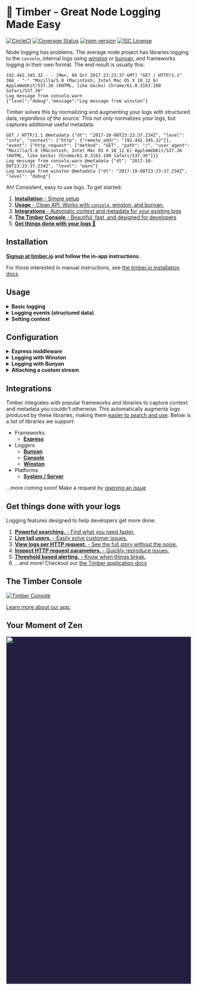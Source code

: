 # 🌲 Timber - Great Node Logging Made Easy

[![CircleCI](https://circleci.com/gh/timberio/timber-node.svg?style=svg)](https://circleci.com/gh/timberio/timber-node)
[![Coverage Status](https://coveralls.io/repos/github/timberio/timber-node/badge.svg?branch=master)](https://coveralls.io/github/timberio/timber-node?branch=master)
[![npm version](https://badge.fury.io/js/timber.svg)](https://badge.fury.io/js/timber)
[![ISC License](https://img.shields.io/badge/license-ISC-ff69b4.svg)](LICENSE.md)

Node logging has problems. The average node project has libraries logging to the
`console`, internal logs using [winston](https://github.com/winstonjs/winston) or
[bunyan](https://github.com/trentm/node-bunyan), and frameworks logging in their own format.
The end result is usually this:

```
192.442.345.32 - - [Mon, 09 Oct 2017 23:23:37 GMT] "GET / HTTP/1.1" 304 - "-" "Mozilla/5.0 (Macintosh; Intel Mac OS X 10_12_6) AppleWebKit/537.36 (KHTML, like Gecko) Chrome/61.0.3163.100 Safari/537.36"
Log message from console.warn
{"level":"debug","message":"Log message from winston"}
```

Timber solves this by normalizing and augmenting your logs with structured data, *regardless of
the source*. This not only normalizes your logs, but captures additional useful metadata:

```
GET / HTTP/1.1 @metadata {"dt": "2017-10-08T23:23:37.234Z", "level": "info", "context": {"http": {"remote_addr": "192.442.345.32"}}, "event": {"http_request": {"method": "GET", "path": "/", "user_agent": "Mozilla/5.0 (Macintosh; Intel Mac OS X 10_12_6) AppleWebKit/537.36 (KHTML, like Gecko) Chrome/61.0.3163.100 Safari/537.36"}}}
Log message from console.warn @metadata {"dt": "2017-10-08T23:23:37.234Z", "level": "warn"}
Log message from winston @metadata {"dt": "2017-10-08T23:23:37.234Z", "level": "debug"}
```

Ah! Consistent, easy to use logs. To get started:

1. [**Installation** - Simple setup](#installation)
2. [**Usage** - Clean API. Works with `console`, winston, and bunyan.](#usage)
3. [**Integrations** - Automatic context and metadata for your existing logs](#integrations)
4. [**The Timber Console** - Beautiful, fast, and designed for developers](#the-timber-console)
5. [**Get things done with your logs 💪**](#get-things-done-with-your-logs)


## Installation

**[Signup at timber.io](https://app.timber.io) and follow the in-app instructions.**

For those interested in manual instructions, see [the timber.io installation docs](https://timber.io/docs/languages/node/installation).


## Usage

<details><summary><strong>Basic logging</strong></summary><p>

No special API, Timber works directly with your logger of choice:

```js
// console
console.log("My log message")
console.info("My log message")
console.warn("My log message")
console.error("My log message")

// winston
winston.info("My log message")
winston.warn("My log message")
// ...

// bunyan
logger.info("My log message")
logger.warn("My log message")
// ...
```

---

</p></details>

<details><summary><strong>Logging events (structured data)</strong></summary><p>

Log structured data without sacrificing readability:

```js
// console
console.warn("Payment rejected", {
  event: {
    payment_rejected: { customer_id: "abcd1234", amount: 100, reason: "Card expired" }
  }
});

// winston
winston.warn("Payment rejected", {
  event: {
    payment_rejected: { customer_id: "abcd1234", amount: 100, reason: "Card expired" }
  }
});

// bunyan
logger.warn({
  event: {
    payment_rejected: { customer_id: "abcd1234", amount: 100, reason: "Card expired" }
  }
}, "Payment rejected");
```

---

</p></details>

<details><summary><strong>Setting context</strong></summary><p>

[Context](https://timber.io/docs/concepts/metadata-context-and-events) for node is coming soon!
Because node does not have a concept of local storage, we're working to implement
[continuation local storage](https://github.com/othiym23/node-continuation-local-storage).
This will enable shared join data across your logs, allowing you to relate them.

Star / watch this repo to be notified when this goes live!

</p></details>


## Configuration

<details><summary><strong>Express middleware</strong></summary><p>

If you're using express, you can use the timber middleware to automatically log
all http request/response events

```js
const express = require('express')
const timber = require('timber')

// first we create a writeable stream that your logs will get sent to
const transport = new timber.transports.HTTPS('your-timber-api-key');

// attach the stream to stdout
timber.install(transport);

// create our express app
const app = express()

// attach the timber middleware
app.use(timber.middlewares.express())

app.get('/', function (req, res) {
  res.send('hello, world!')
})

// Output:
// => Started GET "/" @metadata {"level": "error", "context": {...}}
// => Outgoing HTTP response 200 in 2ms @metadata {"level": "error", "context": {...}}
```

The express middleware accepts a single argument for configuration options. To learn more about the available options, [visit the express integration docs](https://timber.io/docs/languages/node/integrations/express#configuration)

---

</p></details>

<details><summary><strong>Logging with Winston</strong></summary><p>

If you're using [winston](https://github.com/winstonjs/winston), you can use the winston transport to send all of winston's logs to timber.io

```js
const winston = require('winston')
const timber = require('timber')

const transport = new timber.transports.HTTPS('your-api-key')
timber.install(transport)

winston.remove(winston.transports.Console)
winston.add(winston.transports.Console, {
  formatter: timber.formatters.Winston
})

winston.log('info', 'Sample log message')

// Output:
// => Sample log message @metadata {"level": "info", ... }
```

When you pass a metadata object to winston, timber will automatically augment your log line with it:

```js
winston.log('info', 'Log message with metadata', { user: 'username' })

// Output:
// => Log message with metadata @metadata {"level": "info", meta: { user: 'username' }, ... }
```

You can augment your log with a custom event by providing an `event` key at the root of your metadata object:

```js
winston.log('info', 'Log message with event', { event: { custom_event_name: { ... } } })

// Output:
// => Log message with event @metadata {"level": "info", event: { custom_event_name: { ... } }, ... }
```

Adding custom context is just as easily done by adding the `context` key to the root of your metadata object:

```js
winston.log('info', 'Log message with event', { context: { ... } })

// Output:
// => Log message with event @metadata {"level": "info", context: { ... }, ... }
```
If you're using the timber express middleware, you'll most likely want to configure it to use winston as the logger. This can be done by setting the `logger` config attribute to `winston`:

```js
timber.config.logger = winston
```

---

</p></details>

<details><summary><strong>Logging with Bunyan</strong></summary><p>

If you're using [bunyan](https://github.com/trentm/node-bunyan), you can use the bunyan transport to send all of bunyan's logs to timber.io

```js
const bunyan = require('bunyan')
const timber = require('timber')

const transport = new timber.transports.HTTPS('your-api-key')
timber.install(transport)

const log = bunyan.createLogger({
  name: 'Timber Logger',
  stream: new timber.transports.Bunyan()
});

log.info('Sample log message')

// Output:
// => Sample log message @metadata {"level": "info", ... }
```

If you want to augment your log with custom metadata, simply add an object as the first argument:

```js
log.info({ user: 'username' }, 'Log message with metadata')

// Output:
// => Log message with metadata @metadata {"level": "info", meta: { user: 'username' }}, ... }
```

You can augment your log with a custom event by providing an `event` key at the root of your metadata object:

```js
log.info({ event: { custom_event_name: { ... } } }, 'Log message with event')

// Output:
// => Log message with event @metadata {"level": "info", event: { custom_event_name: { ... } }, ... }
```

Adding custom context is just as easily done by adding the `context` key to the root of your metadata object:

```js
log.info({ context: { ... } }, 'Log message with event')

// Output:
// => Log message with event @metadata {"level": "info", context: { ... }, ... }
```

If you're using the timber express middleware, you'll most likely want to configure it to use bunyan as the logger. This can be done by setting the `logger` config attribute to the bunyan logger you created:

```js
timber.config.logger = log
```

---

</p></details>

<details><summary><strong>Attaching a custom stream</strong></summary><p>

By default, Timber makes attaching to `stdout` and `stderr` very easy through the convenient `timber.install(transport)` function.
However, it's possible to attach the transport to _any_ [writeable stream](https://nodejs.org/api/stream.html#stream_writable_streams)
using the `timber.attach()` function!

```js
const transport = timber.transports.HTTPS('timber-api-key')

// This is what the install() command is doing:
timber.attach([transport], process.stdout)
timber.attach([transport], process.stderr)
// => This sends all logs from stdout directly to Timber

// You can attach multiple unique transport streams to each stream:
const file_transport = fs.createWriteStream("./output.log", {flags: "a"})
timber.attach([transport, file_transport], process.stdout)
// => This sends all logs from stdout to Timber, stdout, and a custom log file
```

---

</p></details>


## Integrations

Timber integrates with popular frameworks and libraries to capture context and metadata you
couldn't otherwise. This automatically augments logs produced by these libraries, making them
[easier to search and use](#do-amazing-things-with-your-logs). Below is a list of libraries we
support:

* Frameworks
   * [**Express**](https://timber.io/docs/languages/node/integrations/express)
* Loggers
   * [**Bunyan**](https://timber.io/docs/languages/node/integrations/bunyan)
   * [**Console**](https://timber.io/docs/languages/node/integrations/console)
   * [**Winston**](https://timber.io/docs/languages/node/integrations/winston)
* Platforms
   * [**System / Server**](https://timber.io/docs/languages/node/integrations/system)

...more coming soon! Make a request by [opening an issue](https://github.com/timberio/timber-node/issues/new)


## Get things done with your logs

Logging features designed to help developers get more done:

1. [**Powerful searching.** - Find what you need faster.](https://timber.io/docs/app/console/searching)
2. [**Live tail users.** - Easily solve customer issues.](https://timber.io/docs/app/console/tail-a-user)
3. [**View logs per HTTP request.** - See the full story without the noise.](https://timber.io/docs/app/console/trace-http-requests)
4. [**Inspect HTTP request parameters.** - Quickly reproduce issues.](https://timber.io/docs/app/console/inspect-http-requests)
5. [**Threshold based alerting.** - Know when things break.](https://timber.io/docs/app/alerts)
6. ...and more! Checkout our [the Timber application docs](https://timber.io/docs/app)

## The Timber Console

[![Timber Console](http://files.timber.io/images/readme-interface7.gif)](https://timber.io/docs/app)

[Learn more about our app.](https://timber.io/docs/app)

## Your Moment of Zen

<p align="center" style="background: #221f40;">
<a href="https://timber.io"><img src="http://files.timber.io/images/readme-log-truth.png" height="947" /></a>
</p>

